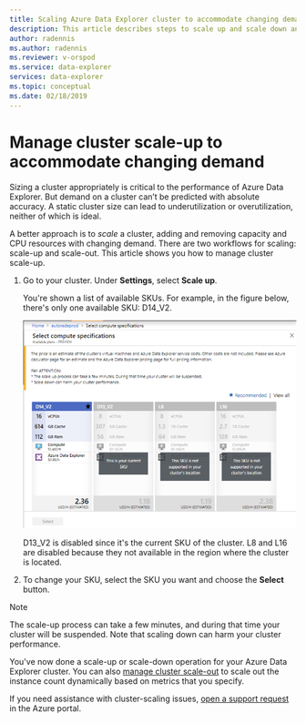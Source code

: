 ```yaml
---
title: Scaling Azure Data Explorer cluster to accommodate changing demand
description: This article describes steps to scale up and scale down an Azure Data Explorer cluster based on changing demand.
author: radennis
ms.author: radennis
ms.reviewer: v-orspod
ms.service: data-explorer
services: data-explorer
ms.topic: conceptual
ms.date: 02/18/2019
---
```


# Manage cluster scale-up to accommodate changing demand

Sizing a cluster appropriately is critical to the performance of Azure Data Explorer. But demand on a cluster can’t be predicted with absolute accuracy. A static cluster size can lead to underutilization or overutilization, neither of which is ideal.

A better approach is to *scale* a cluster, adding and removing capacity and CPU resources with changing demand. There are two workflows for scaling: scale-up and scale-out. This article shows you how to manage cluster scale-up.

1. Go to your cluster. Under **Settings**, select **Scale up**.

    You're shown a list of available SKUs. For example, in the figure below, there's only one available SKU: D14_V2.

    ![Scale up](media/manage-cluster-scale-up/scale-up.png)

    D13_V2 is disabled since it's the current SKU of the cluster. L8 and L16 are disabled because they not available in the region where the cluster is located.

1. To change your SKU, select the SKU you want and choose the **Select** button.

> [!NOTE]
> The scale-up process can take a few minutes, and during that time your cluster will be suspended. Note that scaling down can harm your cluster performance.

You've now done a scale-up or scale-down operation for your Azure Data Explorer cluster. You can also [manage cluster scale-out](manage-cluster-scale-out.md) to scale out the instance count dynamically based on metrics that you specify.

If you need assistance with cluster-scaling issues, [open a support request](https://portal.azure.com/#blade/Microsoft_Azure_Support/HelpAndSupportBlade/overview) in the Azure portal.
